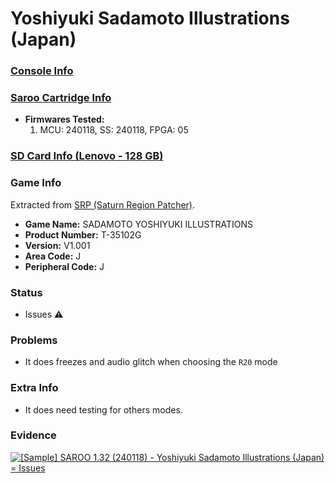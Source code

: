 # Yoshiyuki Sadamoto Illustrations (Japan)

### [Console Info](../../../../Info/Consoles/VA13/README.md)

### [Saroo Cartridge Info](../../../../Info/Cartridges/RetroGameParadiseStore/1.32F/README.md)

- <b>Firmwares Tested:</b>
  1. MCU: 240118, SS: 240118, FPGA: 05

### [SD Card Info (Lenovo - 128 GB)](../../../../Info/SdCards/Lenovo/128GB/README.md)

### Game Info

Extracted from [SRP (Saturn Region Patcher)](https://segaxtreme.net/resources/saturn-region-patcher.81/download).

- <b>Game Name:</b> SADAMOTO YOSHIYUKI ILLUSTRATIONS
- <b>Product Number:</b> T-35102G
- <b>Version:</b> V1.001
- <b>Area Code:</b> J
- <b>Peripheral Code:</b> J

### Status

- Issues :warning:

### Problems

- It does freezes and audio glitch when choosing the `R20` mode

### Extra Info

- It does need testing for others modes.

### Evidence

[![[Sample] SAROO 1.32 (240118) - Yoshiyuki Sadamoto Illustrations (Japan) = Issues](https://img.youtube.com/vi/PfJOxByuG0g/0.jpg)](https://www.youtube.com/watch?v=PfJOxByuG0g)
